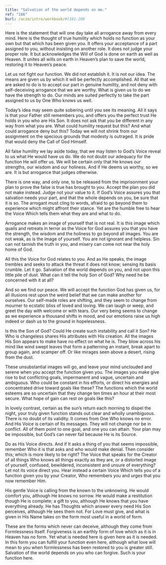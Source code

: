 ```yaml
---
title: "Salvation of the world depends on me."
ref: "186"
burl: /acim/intro/workbook/#l181-200
---
```


Here is the statement that will one day take all arrogance away from
every mind. Here is the thought of true humility which holds no function
as your own but that which has been given you. It offers your acceptance
of a part assigned to you, without insisting on another role. It does
not judge your proper role. It but acknowledges the Will of God is done
on earth as well as Heaven. It unites all wills on earth in Heaven’s
plan to save the world, restoring it to Heaven’s peace.

Let us not fight our function. We did not establish it. It is not our
idea. The means are given us by which it will be perfectly accomplished.
All that we are asked to do is to accept our part in genuine humility,
and not deny with self-deceiving arrogance that we are worthy. What is
given us to do we have the strength to do. Our minds are suited
perfectly to take the part assigned to us by One Who knows us well.

Today’s idea may seem quite sobering until you see its meaning. All it
says is that your Father still remembers you, and offers you the perfect
trust He holds in you who are His Son. It does not ask that you be
different in any way from what you are. What could humility request but
this? And what could arrogance deny but this? Today we will not shrink
from our assignment on the specious grounds that modesty is outraged. It
is pride that would deny the Call of God Himself.

All false humility we lay aside today, that we may listen to God’s Voice
reveal to us what He would have us do. We do not doubt our adequacy for
the function He will offer us. We will be certain only that He knows our
strengths, our wisdom and our holiness. And if He deems us worthy, so we
are. It is but arrogance that judges otherwise.

There is one way, and only one, to be released from the imprisonment
your plan to prove the false is true has brought to you. Accept the plan
you did not make instead. Judge not your value to it. If God’s Voice
assures you that salvation needs your part, and that the whole depends
on you, be sure that it is so. The arrogant must cling to words, afraid
to go beyond them to experience which might affront their stance. Yet
are the humble free to hear the Voice Which tells them what they are and
what to do.

Arrogance makes an image of yourself that is not real. It is this image
which quails and retreats in terror as the Voice for God assures you
that you have the strength, the wisdom and the holiness to go beyond all
images. You are not weak, as is the image of yourself. You are not
ignorant and helpless. Sin can not tarnish the truth in you, and misery
can come not near the holy home of God.

All this the Voice for God relates to you. And as He speaks, the image
trembles and seeks to attack the threat it does not know; sensing its
basis crumble. Let it go. Salvation of the world depends on you, and not
upon this little pile of dust. What can it tell the holy Son of God? Why
need he be concerned with it at all?

And so we find our peace. We will accept the function God has given us,
for all illusions rest upon the weird belief that we can make another
for ourselves. Our self-made roles are shifting, and they seem to change
from mourner to ecstatic bliss of loved and loving. We can laugh or weep,
and greet the day with welcome or with tears. Our very being seems to
change as we experience a thousand shifts in mood, and our emotions
raise us high indeed or dash us to the ground in hopelessness.

Is this the Son of God? Could He create such instability and call it
Son? He Who is changeless shares His attributes with His creation. All
the images His Son appears to make have no effect on what he is. They
blow across his mind like wind swept leaves that form a patterning an
instant, break apart to group again, and scamper off. Or like mirages
seen above a desert, rising from the dust.

These unsubstantial images will go, and leave your mind unclouded and
serene when you accept the function given you. The images you make give
rise to but conflicting goals, impermanent and vague, uncertain and
ambiguous. Who could be constant in his efforts, or direct his energies
and concentrated drive toward goals like these? The functions which the
world esteems are so uncertain that they change ten times an hour at
their most secure. What hope of gain can rest on goals like this?

In lovely contrast, certain as the sun’s return each morning to dispel
the night, your truly given function stands out clear and
wholly unambiguous. There is no doubt of its validity. It comes from One
Who knows no error. And His Voice is certain of Its messages. They will
not change nor be in conflict. All of them point to one goal, and one
you can attain. Your plan may be impossible, but God’s can never fail
because He is its Source.

Do as His Voice directs. And if It asks a thing of you that seems
impossible, remember Who it is that asks and who would make denial. Then
consider this; which is more likely to be right? The Voice that speaks
for the Creator of all things Who knows all things exactly as they are,
or a distorted image of yourself, confused, bewildered, inconsistent and
unsure of everything? Let not its voice direct you. Hear instead a
certain Voice Which tells you of a function given you by your Creator,
Who remembers you and urges that you now remember Him.

His gentle Voice is calling from the known to the unknowing. He would
comfort you, although He knows no sorrow. He would make a restitution
though He is complete; a gift to you, although He knows that you have
everything already. He has Thoughts which answer every need His Son
perceives, although He sees them not. For Love must give, and what is
given in His Name takes on the form most useful in a world of form.

These are the forms which never can deceive, although they come from
Formlessness Itself. Forgiveness is an earthly form of love which as it
is in Heaven has no form. Yet what is needed here is given here as it is
needed. In this form you can fulfill your function even here, although
what love will mean to you when formlessness has been restored to you is
greater still. Salvation of the world depends on you who can forgive.
Such is your function here.

